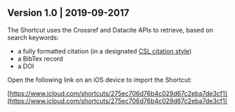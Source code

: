 ## Version 1.0 | 2019-09-2017

The Shortcut uses the Crossref and Datacite APIs to retrieve, based on search keywords:

* a fully formatted citation (in a designated [CSL citation style](https://github.com/citation-style-language/styles))
* a BibTex record 
* a DOI

Open the following link on an iOS device to import the Shortcut:

[https://www.icloud.com/shortcuts/275ec706d76b4c029d67c2eba7de3cf1](https://www.icloud.com/shortcuts/275ec706d76b4c029d67c2eba7de3cf1)
